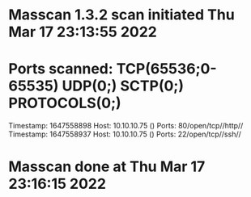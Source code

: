 # Masscan 1.3.2 scan initiated Thu Mar 17 23:13:55 2022
# Ports scanned: TCP(65536;0-65535) UDP(0;) SCTP(0;) PROTOCOLS(0;)
Timestamp: 1647558898	Host: 10.10.10.75 ()	Ports: 80/open/tcp//http//
Timestamp: 1647558937	Host: 10.10.10.75 ()	Ports: 22/open/tcp//ssh//
# Masscan done at Thu Mar 17 23:16:15 2022
